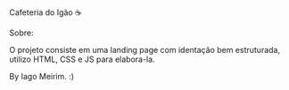  Cafeteria do Igão ☕️

 Sobre:

O projeto consiste em uma landing page com identação bem estruturada, utilizo HTML, CSS e JS para elabora-la.

 By Iago Meirim. :)
